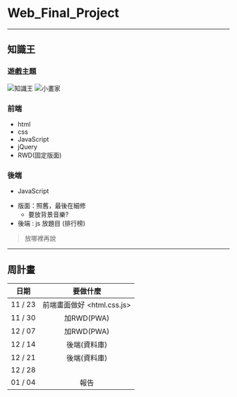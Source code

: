 # Web_Final_Project


---
## 知識王
### 遊戲主題

<!-- :::spoiler 題目
WirForce 知識王大賽圓滿成功！
（以下為本屆題庫）

C Q1. 周星馳在唐伯虎點秋香中，假扮下人時他的代號為多少            
A. 5487    B. 9453    C. 9527    D. 8787
            
A Q2. 是誰住在深海的大鳳梨裡            
A. 海綿寶寶     B. 海綿體寶寶    C. 海藻寶寶    D. 海龜寶寶
            
A Q3. 卡通中華一番中，小當家在麵非麵的主題中以何種食材做出了不是麵的麵            
A. 鯰魚    B. 鯊魚    C. 吻仔魚    D. 鯨魚
            
B Q4. 台中前陣子發生了砸車反被撞爛自己開的車的事件，請問在此事件中一炮而紅的是哪一個車款            
A. YAMAHA BWS    B. BMW 大七    C. 福特 Focus    D. Nissan MARCH
            
A Q5. 921 大地震是台灣史上最慘烈的災難，請問它的震央在哪裡            
A. 南投集集    B. 台南新營    C. 嘉義水上鄉    D. 台北大安區
            
B Q6. 經過了20年我們從真新鎮出門旅行的小智依舊未奪一冠，請問在這次神奇寶貝 XY& Z最後小智是輸在哪一隻神奇寶貝手上            
A. Mega超夢    B. Mega噴火龍    C. Mega暴鯉龍    D. Mega大甲
            
D Q7. 電影功夫中有一招從天而降的掌法，請問它是哪一套掌法的武功            
A. 降龍十八掌    B 黯然銷魂掌    C. 鐵沙掌    D. 如來神掌
            
D Q8. 地球最強老爸連恩尼遜有過非常多的腳色，下列何者為非            
A. 星際大戰 魁剛.金    B. 蝙蝠俠 忍者大師    C. 納尼亞傳奇 獅子亞斯蘭    D. 八惡人 華馬龍少校
            
B Q9. 清末時中國受到八國聯軍的攻打，請問這八國其中包含下列一國            
A. 西班牙    B. 俄國    C. 嚴孝國    D. 朝鮮民主主義人民共和國(北韓)
            
B Q10. 三國志的作者為何?            
A. 羅貫中    B. 陳壽    C. 班固    D. 歐陽修
            
B Q11. 下列何者為美國的開國元君            
A. 亞伯拉罕 林肯    B. 喬治 華盛頓    C. 約翰 亞當斯    D.  湯瑪斯 傑佛遜
            
A Q12. 中國的天干以及地支一直都還對我們的生活有著影響，請問天干地支加起來一共有多少個            
A. 22    B. 24    C. 87    D. 6666666
            
A Q13. 馬修麥康納曾經因為哪一部電影贏過李奧納多得到那一年的第 86 屆奧斯卡            
A. 藥命俱樂部    B. 星際效應    C. 下流正義    D. 華爾街之狼
            
C Q14. 台灣的知名廣告公仔，大同寶寶。請問價值最高的第一批公仔胸前的號碼是幾號？            
A. 00    B. 1    C. 51    D. 87
            
C Q15. 請問史記的作者是誰            
A. 司馬中原    B. 司馬光    C. 司馬遷    D. 星馬豪
            
B Q16. 由太陽到地球的光線約略在花了多久才來到地球            
A. 0.00000001秒    B. 8分20秒    C. 60分鐘    D. 8分零7秒
            
A Q17. 一顆羽毛球上一共會插著幾根羽毛            
A. 16    B. 87     C. 6    D. 10
            
C Q18. Marvel漫畫系列中下列何者不屬於奧米加級的變種人            
A. 冰人    B. 琴葛雷    C. 金鋼狼    D. 緋紅女巫
            
D Q19. 下列何找不是夏季大三角中的一顆            
A. 牛郎星    B. 織女星    C. 天津四    D. 參宿四
            
A Q20. 在遙遠遙遠的未來，我們所居住的銀河系將會與哪一個星系相撞並且合併為一個超大星系            
A. 仙女座星系    B. 獅子座星系    C. 小熊座星系    D. 人馬座星系
            
B Q21. 目前地球上以人造的方式所挖出最深的洞約為多深？            
A. 87公里    B. 12公里    C. 30公里    D. 8.7公里
            
D Q22. 流言終結者在今年畫下了 14 年來 282 小時的句點，請問他們所驗證的第一個流言為何？            
A. 冰塊子彈    B. 吸人馬桶    C. 爆炸的馬桶    D. 火箭車


C Q23. 請問元素週期表第9個是甚麼?            
A.水    B.鈣    C.鎂    D.氟
            
B Q24. 請問英文字母第 18 個是?            
A.A    B.R    C.V    D.S
            
C Q25. 請問灌籃高手中的男主角櫻木花道在國中三年共被告白拒絕幾次?            
A.49    C.50    C.51    D.1次都沒有
            
B Q26. 台灣最高峰是?            
A.陽明山    B.玉山    C.阿里山    D.海珊

:::

* 學科 
- [ ] 國
- [ ] 英
- [ ] 數
- [ ] 自
    ::: spoiler
    - [ ] 物
    - [ ] 化
    - [ ] 地科
    - [ ] 生
    :::
- [ ] 社
    :::spoiler
    - [ ] 地
    - [ ] 歷
    - [ ] 公 
    :::
* 冷知識
* 特別版
- [ ] 輔大專區
- [ ] 資工專區
- [ ] 資工具人專區

## 遊戲種類(其實遊戲不算冷知識)
- [ ]  選擇題
- [ ]  搶答
- [ ]  是非題
- [ ]  你畫我猜

## 遊戲規則

## 使用語言
 -->
 

 
![知識王](https://koding.school/projects/2pdsj35w/edit)
![小畫家](https://wcc723.github.io/canvas/2014/12/09/html5-canvas-03/)
  
### 前端
- html
- css
- JavaScript
- jQuery
- RWD(固定版面)

### 後端
- JavaScript


* 版面：照舊，最後在細修
    * 要放背景音樂?
* 後端 : js 放題目 (排行榜)

> 放哪裡再說
---
## 周計畫

| 日期        | 要做什麼                  |
|:----------:|:------------------------:|
| 11 / 23    |前端畫面做好 <html.css.js>  |
| 11 / 30    |加RWD(PWA)                |
| 12 / 07    |加RWD(PWA)                |
| 12 / 14    |後端(資料庫)                |
| 12 / 21    |後端(資料庫)                |
| 12 / 28    |                          |
| 01 / 04    | 報告                      |

